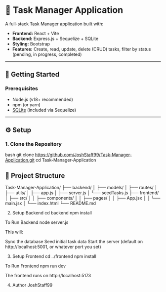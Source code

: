 # 📝 Task Manager Application

A full-stack Task Manager application built with:

- **Frontend:** React + Vite
- **Backend:** Express.js + Sequelize + SQLite
- **Styling:** Bootstrap
- **Features:** Create, read, update, delete (CRUD) tasks, filter by status (pending, in progress, completed)

---

## 🚀 Getting Started

### Prerequisites

- Node.js (v18+ recommended)
- npm (or yarn)
- [SQLite](https://www.sqlite.org/index.html) (included via Sequelize)

---

## ⚙️ Setup

### 1. Clone the Repository

bash
git clone https://github.com/JoshStaff99/Task-Manager-Application.git
cd Task-Manager-Application

## 📁 Project Structure

Task-Manager-Application/
├── backend/
│ ├── models/
│ ├── routes/
│ ├── utils/
│ ├── app.js
│ ├── server.js
│ └── seedTasks.js
├── frontend/
│ ├── src/
│ │ ├── components/
│ │ ├── pages/
│ │ ├── App.jsx
│ │ └── main.jsx
│ └── index.html
└── README.md

2. Setup Backend
cd backend
npm install

To Run Backend
node server.js

This will:

Sync the database
Seed initial task data
Start the server (default on http://localhost:5001, or whatever port you set)

3. Setup Frontend
cd ../frontend
npm install

To Run Frontend
npm run dev


The frontend runs on http://localhost:5173

4. Author JoshStaff99
